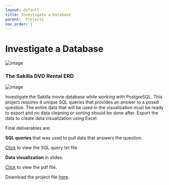 ```yaml
---
layout: default
title: Investigate a Database
parent:  Projects
nav_order: 1
---
```


# Investigate a Database

![image](/project1/images/8.gif)

### The Sakilla DVD Rental ERD

![image](/project1/images/9.png)

Investigate the Sakilla movie database while working with PostgreSQL. This project requires 4 unique SQL queries that provides an answer to a posed question. The entire data that will be used in the visualization must be ready to export and no data cleaning or sorting should be done after. Export the data to create data visualization using Excel.

Final deliverables are:

**SQL queries** that was used to pull data that answers the question.

[Click](projects/project1/sql_project/queries.txt) to view the SQL query txt file.

**Data visualization** in slides.

[Click](projects/project1/sql_project/report.pdf) to view the pdf file.

Download the project file [here](https://github.com/m-soro/Data-Science-with-Python/tree/main/projects/project1/sql_project).
